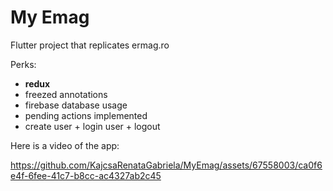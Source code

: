 # My Emag
Flutter project that replicates ermag.ro

Perks:
* **redux** 
* freezed annotations
* firebase database usage
* pending actions implemented
* create user + login user + logout

Here is a video of the app:


https://github.com/KajcsaRenataGabriela/MyEmag/assets/67558003/ca0f6e4f-6fee-41c7-b8cc-ac4327ab2c45

